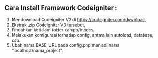    ## Cara Install Framework Codeigniter :
   1. Mendownload Codeigniter V3 di https://codeigniter.com/download,
   2. Ekstrak .zip Codeigniter V3 tersebut,
   3. Pindahkan kedalam folder xampp/htdocs,
   4. Melakukan konfigurasi terhadap config, antara lain autoload, database, dsb.
   5. Ubah nama BASE_URL pada config.php menjadi nama "localhost/nama_project".

   ## 

   